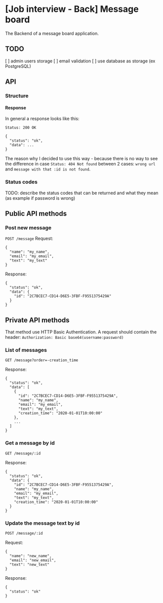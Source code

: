 # [Job interview - Back] Message board

The Backend of a message board application.

## TODO

[ ] admin users storage
[ ] email validation
[ ] use database as storage (ex PostgreSQL)

## API

### Structure
#### Response

In general a response looks like this:

```Status: 200 OK```
```
{
  "status": "ok",
  "data": ...
}
```
The reason why I decided to use this way - because there is no way to see the difference in case `Status: 404 Not found` between 2 cases: `wrong url` and `message with that :id is not found`.

### Status codes
TODO: describe the status codes that can be returned and what they mean (as example if password is wrong)

## Public API methods

### Post new message
`POST /message`
Request:
```
{
  "name": "my_name",
  "email": "my_email",
  "text": "my_text"
}
```
Response:
```
{
  "status": "ok",
  "data": {
    "id": "2C7BCEC7-CD14-D6E5-3FBF-F9551375429A"
  }
}
```

## Private API methods

That method use HTTP Basic Authentication.
A request should contain the header:
`Authorization: Basic base64(username:password)`

### List of messages
`GET /message?order=-creation_time`

Response:
```
{
  "status": "ok",
  "data": [
    {
      "id": "2C7BCEC7-CD14-D6E5-3FBF-F9551375429A",
      "name": "my_name",
      "email": "my_email",
      "text": "my_text",
      "creation_time": "2020-01-01T10:00:00"
    },
    ...
  ]
}
```

### Get a message by id
`GET /message/:id`

Response:
```
{
  "status": "ok",
  "data": {
    "id": "2C7BCEC7-CD14-D6E5-3FBF-F9551375429A",
    "name": "my_name",
    "email": "my_email",
    "text": "my_text",
    "creation_time": "2020-01-01T10:00:00"
  }
}
```

### Update the message text by id
`POST /message/:id`

Request:
```
{
  "name": "new_name",
  "email": "new_email",
  "text": "new_text"
}
```

Response:
```
{
  "status": "ok"
}
```
